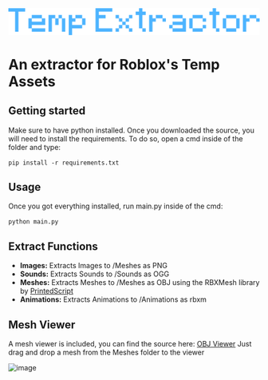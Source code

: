 
<picture>
 <source media="(prefers-color-scheme: dark)" srcset="/GitAssets/Layer_1.png">
 <source media="(prefers-color-scheme: light)" srcset="/GitAssets/Layer_1.png">
 <img src="/GitAssets/Layer_1.png">
</picture>

# **An extractor for Roblox's Temp Assets**
## Getting started

Make sure to have python installed. Once you downloaded the source, you will need to install the requirements. To do so, open a cmd inside of the folder and type:

```
pip install -r requirements.txt
```
## Usage

Once you got everything installed, run main.py inside of the cmd:

```
python main.py
```
## Extract Functions

+ **Images:** Extracts Images to /Meshes as PNG
+ **Sounds:** Extracts Sounds to /Sounds as OGG
+ **Meshes:** Extracts Meshes to /Meshes as OBJ using the RBXMesh library by [PrintedScript](https://github.com/PrintedScript/RBXMesh)
+ **Animations:** Extracts Animations to /Animations as rbxm

## Mesh Viewer

A mesh viewer is included, you can find the source here: [OBJ Viewer](https://github.com/Zehina/3D-.obj-File-Viewer)
Just drag and drop a mesh from the Meshes folder to the viewer

![image](https://github.com/zxnearby/Temp-Extractor/assets/71570183/365828d9-ba31-41c6-96f3-8a9d72d2d201)


